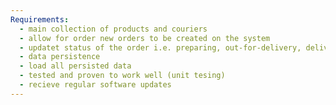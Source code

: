 ```yaml
---
Requirements:
  - main collection of products and couriers
  - allow for order new orders to be created on the system
  - updatet status of the order i.e. preparing, out-for-delivery, delivered
  - data persistence
  - load all persisted data
  - tested and proven to work well (unit tesing)
  - recieve regular software updates
---
```

